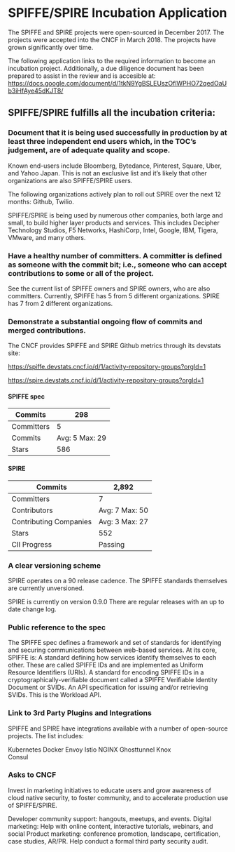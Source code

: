 # SPIFFE/SPIRE Incubation Application

The SPIFFE and SPIRE projects were open-sourced in December 2017. The projects were accepted into the CNCF in March 2018. The projects have grown significantly over time.

The following application links to the required information to become an incubation project. Additionally, a due diligence document has been prepared to assist in the review and is accesible at: https://docs.google.com/document/d/1tkN9YgBSLEUszOflWPHO72qedOaUb3iHfAye45dKJT8/


## SPIFFE/SPIRE fulfills all the incubation criteria:
### Document that it is being used successfully in production by at least three independent end users which, in the TOC’s judgement, are of adequate quality and scope.

Known end-users include Bloomberg, Bytedance, Pinterest, Square, Uber, and Yahoo Japan. This is not an exclusive list and it’s likely that other organizations are also SPIFFE/SPIRE users.

The following organizations actively plan to roll out SPIRE over the next 12 months: Github, Twilio.
 
SPIFFE/SPIRE is being used by numerous other companies, both large and small, to build higher layer products and services. This includes Decipher Technology Studios, F5 Networks, HashiCorp, Intel, Google, IBM, Tigera, VMware, and many others.

### Have a healthy number of committers. A committer is defined as someone with the commit bit; i.e., someone who can accept contributions to some or all of the project.

See the current list of SPIFFE owners and SPIRE owners, who are also committers. Currently, SPIFFE has 5 from 5 different organizations. SPIRE has 7 from 2 different organizations.

### Demonstrate a substantial ongoing flow of commits and merged contributions.

The CNCF provides SPIFFE and SPIRE Github metrics through its devstats site: 

https://spiffe.devstats.cncf.io/d/1/activity-repository-groups?orgId=1

https://spire.devstats.cncf.io/d/1/activity-repository-groups?orgId=1

#### SPIFFE spec

| Commits    | 298     |
|------------|---------|
| Committers | 5       |
| Commits    | Avg: 5 Max: 29 |
| Stars      | 586     |



#### SPIRE

| Commits                | 2,892          |
|------------------------|----------------|
| Committers             | 7              |
| Contributors           | Avg: 7 Max: 50 |
| Contributing Companies | Avg: 3 Max: 27 |
| Stars                  | 552            |
| CII Progress           | Passing        |

### A clear versioning scheme

SPIRE operates on a 90 release cadence. The SPIFFE standards themselves are currently unversioned.

SPIRE is currently on version 0.9.0 There are regular releases with an up to date change log. 

### Public reference to the spec

The SPIFFE spec defines a framework and set of standards for identifying and securing communications between web-based services. At its core, SPIFFE is:
A standard defining how services identify themselves to each other. These are called SPIFFE IDs and are implemented as Uniform Resource Identifiers (URIs).
A standard for encoding SPIFFE IDs in a cryptographically-verifiable document called a SPIFFE Verifiable Identity Document or SVIDs.
An API specification for issuing and/or retrieving SVIDs. This is the Workload API.

### Link to 3rd Party Plugins and Integrations

SPIFFE and SPIRE have integrations available with a number of open-source projects. The list includes:

Kubernetes
Docker
Envoy
Istio
NGINX
Ghosttunnel
Knox	
Consul

### Asks to CNCF

Invest in marketing initiatives to educate users and grow awareness of cloud native security, to foster community, and to accelerate production use of SPIFFE/SPIRE.

Developer community support: hangouts, meetups, and events.
Digital marketing: Help with online content, interactive tutorials, webinars, and social
Product marketing: conference promotion, landscape, certification, case studies, AR/PR.
Help conduct a formal third party security audit.  
